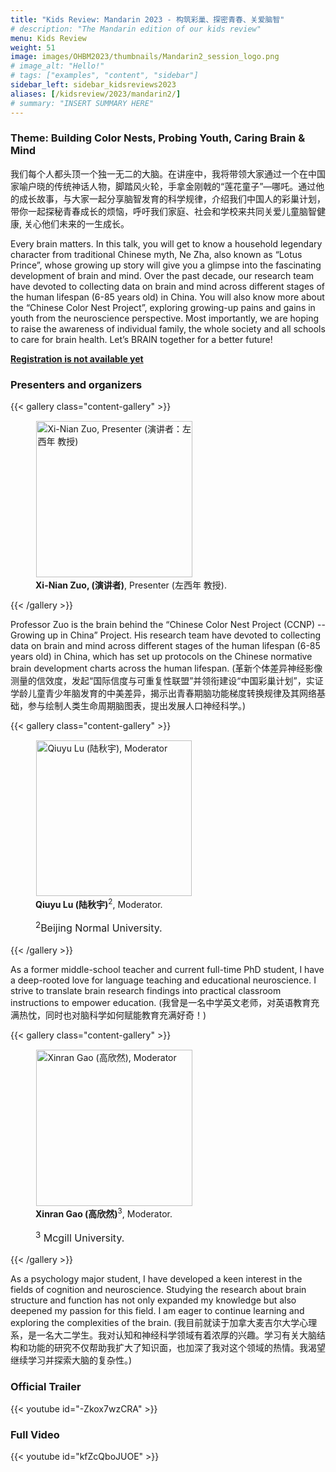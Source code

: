 ```yaml
---
title: "Kids Review: Mandarin 2023 - 构筑彩巢、探密青春、关爱脑智"
# description: "The Mandarin edition of our kids review"
menu: Kids Review
weight: 51
image: images/OHBM2023/thumbnails/Mandarin2_session_logo.png
# image_alt: "Hello!"
# tags: ["examples", "content", "sidebar"]
sidebar_left: sidebar_kidsreviews2023
aliases: [/kidsreview/2023/mandarin2/]
# summary: "INSERT SUMMARY HERE"
---
```


<!-- # 演讲主题：构筑彩巢、探密青春、关爱脑智 -->

<!-- intro text in mandarin needed -->

### Theme: Building Color Nests, Probing Youth, Caring Brain & Mind

我们每个人都头顶一个独一无二的大脑。在讲座中，我将带领大家通过一个在中国家喻户晓的传统神话人物，脚踏风火轮，手拿金刚戟的“莲花童子”—哪吒。通过他的成长故事，与大家一起分享脑智发育的科学规律，介绍我们中国人的彩巢计划，带你一起探秘青春成长的烦恼，呼吁我们家庭、社会和学校来共同关爱儿童脑智健康, 关心他们未来的一生成长。 

Every brain matters. In this talk, you will get to know a household legendary character from traditional Chinese myth, Ne Zha, also known as “Lotus Prince”, whose growing up story will give you a glimpse into the fascinating development of brain and mind. Over the past decade, our research team have devoted to collecting data on brain and mind across different stages of the human lifespan (6-85 years old) in China. You will also know more about the “Chinese Color Nest Project”, exploring growing-up pains and gains in youth from the neuroscience perspective. Most importantly, we are hoping to raise the awareness of individual family, the whole society and all schools to care for brain health. Let’s BRAIN together for a better future!  
  
**[Registration is not available yet](https://docs.google.com/forms/d/e/1FAIpQLSdWXD_V1eyPSExGOVr8MmiYHwQsjM0s7RpoLnYbQr_vzag9CA/viewform)**

### Presenters and organizers

{{< gallery class="content-gallery" >}}
    <figure>
        <!-- <figure> -->
            <img style="margin: 0.1em 0.1em 0.1em 0.1em" src="/images/OHBM2023/kidsreview_2023/mandarim_Xi_Nian_Zuo/Xi_Nian_Zuo.jpg" alt="Xi-Nian Zuo, Presenter (演讲者：左西年 教授)" width="250">
        <figcaption>
            <b>Xi-Nian Zuo, (演讲者)</b>, Presenter (左西年 教授).
            <!-- <span style="font-size: 16px">
                <p><sup>1</sup> </p>
            </span> -->
        </figcaption>
    </figure>
{{< /gallery >}}

Professor Zuo is the brain behind the “Chinese Color Nest Project (CCNP) -- Growing up in China” Project. His research team have devoted to collecting data on brain and mind across different stages of the human lifespan (6-85 years old) in China, which has set up protocols on the Chinese normative brain development charts across the human lifespan. (革新个体差异神经影像测量的信效度，发起“国际信度与可重复性联盟”并领衔建设“中国彩巢计划”，实证学龄儿童青少年脑发育的中美差异，揭示出青春期脑功能梯度转换规律及其网络基础，参与绘制人类生命周期脑图表，提出发展人口神经科学。)

{{< gallery class="content-gallery" >}}
    <figure>
            <img style="margin: 0.1em 0.1em 0.1em 0.1em" src="/images/OHBM2023/kidsreview_2023/mandarim_Xi_Nian_Zuo/Qiuyu_Lu.jpg" alt="Qiuyu Lu (陆秋宇), Moderator" width="249">
        <figcaption>
            <b>Qiuyu Lu (陆秋宇)</b><sup>2</sup>, Moderator.
            <span style="font-size: 16px">
                <p><sup>2</sup>Beijing Normal University.</p>
            </span>
        </figcaption>
    </figure>
{{< /gallery >}}

 As a former middle-school teacher and current full-time PhD student, I have a deep-rooted love for language teaching and educational neuroscience. I strive to translate brain research findings into practical classroom instructions to empower education. (我曾是一名中学英文老师，对英语教育充满热忱，同时也对脑科学如何赋能教育充满好奇！)

{{< gallery class="content-gallery" >}}
    <figure>
        <!-- <figure> -->
            <img style="margin: 0.1em 0.1em 0.1em 0.1em" src="/images/OHBM2023/kidsreview_2023/mandarim_Xi_Nian_Zuo/Xinran_Gao.jpg" alt="Xinran Gao (高欣然), Moderator" width="250">
        <figcaption>
            <b>Xinran Gao (高欣然)</b><sup>3</sup>, Moderator.
            <span style="font-size: 16px">
                <p> <sup>3</sup> Mcgill University. </p>
            </span>
        </figcaption>
    </figure>
{{< /gallery >}}

As a psychology major student, I have developed a keen interest in the fields of cognition and neuroscience. Studying the research about brain structure and function has not only expanded my knowledge but also deepened my passion for this field. I am eager to continue learning and exploring the complexities of the brain. (我目前就读于加拿大麦吉尔大学心理系，是一名大二学生。我对认知和神经科学领域有着浓厚的兴趣。学习有关大脑结构和功能的研究不仅帮助我扩大了知识面，也加深了我对这个领域的热情。我渴望继续学习并探索大脑的复杂性。)


### Official Trailer

{{< youtube id="-Zkox7wzCRA" >}}
  
  
### Full Video

{{< youtube id="kfZcQboJUOE" >}}
